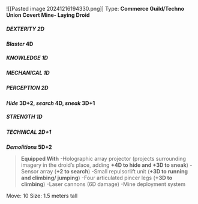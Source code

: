 ![[Pasted image 20241216194330.png]]
Type: **Commerce Guild/Techno Union Covert Mine- Laying Droid**
##### DEXTERITY 2D
***Blaster* 4D**
##### KNOWLEDGE 1D
##### MECHANICAL 1D
##### PERCEPTION 2D
***Hide* 3D+2, *search* 4D, *sneak* 3D+1**
##### STRENGTH 1D
##### TECHNICAL 2D+1
***Demolitions* 5D+2**

> **Equipped With**
> -Holographic array projector (projects surrounding imagery in the droid’s place, adding **+4D to hide and +3D to sneak**)
> -Sensor array (**+2 to search**)
> -Small repulsorlift unit (**+3D to running and climbing/ jumping**)
> -Four articulated pincer legs (**+3D to climbing**)
> -Laser cannons (6D damage)
> -Mine deployment system

Move: 10
Size: 1.5 meters tall